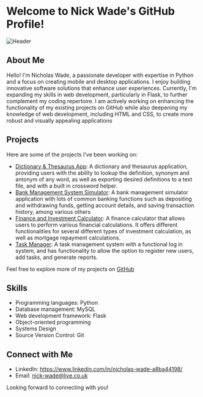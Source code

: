 # Welcome to Nick Wade's GitHub Profile!

![Header](https://iili.io/HPixcV2.jpg)

## About Me

Hello! I'm Nicholas Wade, a passionate developer with expertise in Python and a focus on creating mobile and desktop applications. I enjoy building innovative software solutions that enhance user experiences. Currently, I'm expanding my skills in web development, particularly in Flask, to further complement my coding repertoire. I am actively working on enhancing the functionality of my existing projects on GitHub while also deepening my knowledge of web development, including HTML and CSS, to create more robust and visually appealing applications

## Projects

Here are some of the projects I've been working on:

- [Dictionary & Thesaurus App](https://github.com/NickWade13/Dictionary-Thesaurus-App): A dictionary and thesaurus application, providing users with the ability to lookup the definition, synonym and antonym of any word, as well as exporting desired definitions to a text file, and with a built in crossword helper.
- [Bank Management System Simulator](https://github.com/NickWade13/Bank-Management-System-Simulator): A bank management simulator application with lots of common banking functions such as depositing and withdrawing funds, getting account details, and saving transaction history, among various others
- [Finance and Investment Calculator](https://github.com/NickWade13/Finance-and-Investment-Calculator): A finance calculator that allows users to perform various financial calculations. It offers different functionalities for several different types of investment calculation, as well as mortgage repayment calculations.
- [Task Manager](https://github.com/NickWade13/Task-Manager): A task management system with a functional log in system, and has functionality to allow the option to register new users, add tasks, and generate reports.

Feel free to explore more of my projects on [GitHub](https://github.com/NickWade13?tab=repositories)

## Skills

- Programming languages: Python
- Database management: MySQL
- Web development framework: Flask
- Object-oriented programming
- Systems Design
- Source Version Control: Git

## Connect with Me

- LinkedIn: https://www.linkedin.com/in/nicholas-wade-a8ba44198/
- Email: nick-wade@live.co.uk

Looking forward to connecting with you!

